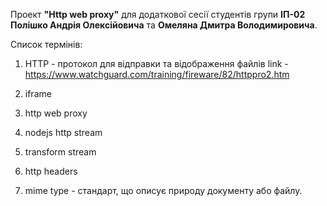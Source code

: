 Проект **"Http web proxy"** для додаткової сесії студентів групи **ІП-02 Полішко Андрія Олексійовича** та **Омеляна Дмитра Володимировича**.

Список термінів:
1) HTTP - протокол для відправки та відображення файлів link - https://www.watchguard.com/training/fireware/82/httppro2.htm

2) iframe 

3) http web proxy

4) nodejs http stream

5) transform stream

6) http headers

7) mime type - стандарт, що описує природу документу або файлу.
